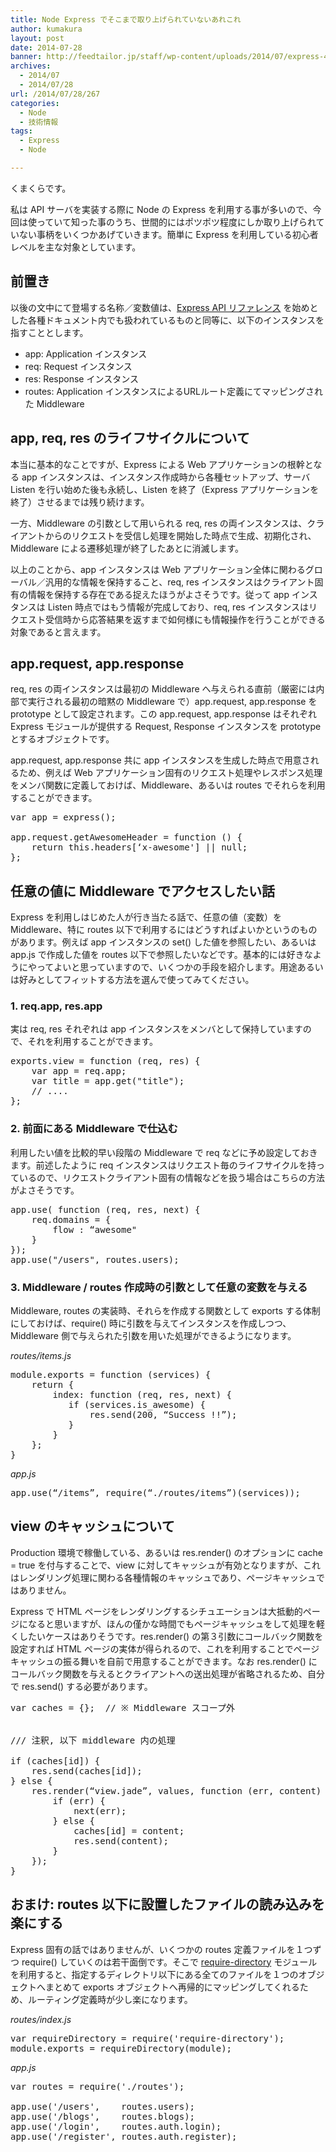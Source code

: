 ```yaml
---
title: Node Express でそこまで取り上げられていないあれこれ
author: kumakura
layout: post
date: 2014-07-28
banner: http://feedtailor.jp/staff/wp-content/uploads/2014/07/express-450x141.png
archives:
  - 2014/07
  - 2014/07/28
url: /2014/07/28/267
categories:
  - Node
  - 技術情報
tags:
  - Express
  - Node

---
```

くまくらです。

私は API サーバを実装する際に Node の Express を利用する事が多いので、今回は使っていて知った事のうち、世間的にはポツポツ程度にしか取り上げられていない事柄をいくつかあげていきます。簡単に Express を利用している初心者レベルを主な対象としています。

## 前置き

以後の文中にて登場する名称／変数値は、[Express API リファレンス](http://expressjs.com/4x/api.html) を始めとした各種ドキュメント内でも扱われているものと同等に、以下のインスタンスを指すこととします。

  * app: Application インスタンス
  * req: Request インスタンス
  * res: Response インスタンス
  * routes: Application インスタンスによるURLルート定義にてマッピングされた Middleware

## app, req, res のライフサイクルについて

本当に基本的なことですが、Express による Web アプリケーションの根幹となる app インスタンスは、インスタンス作成時から各種セットアップ、サーバ Listen を行い始めた後も永続し、Listen を終了（Express アプリケーションを終了）させるまでは残り続けます。
  
一方、Middleware の引数として用いられる req, res の両インスタンスは、クライアントからのリクエストを受信し処理を開始した時点で生成、初期化され、Middleware による遷移処理が終了したあとに消滅します。

以上のことから、app インスタンスは Web アプリケーション全体に関わるグローバル／汎用的な情報を保持すること、req, res インスタンスはクライアント固有の情報を保持する存在である捉えたほうがよさそうです。従って app インスタンスは Listen 時点ではもう情報が完成しており、req, res インスタンスはリクエスト受信時から応答結果を返すまで如何様にも情報操作を行うことができる対象であると言えます。

## app.request, app.response

req, res の両インスタンスは最初の Middleware へ与えられる直前（厳密には内部で実行される最初の暗黙の Middleware で）app.request, app.response を prototype として設定されます。この app.request, app.response はそれぞれ Express モジュールが提供する Request, Response インスタンスを prototype とするオブジェクトです。

app.request, app.response 共に app インスタンスを生成した時点で用意されるため、例えば Web アプリケーション固有のリクエスト処理やレスポンス処理をメンバ関数に定義しておけば、Middleware、あるいは routes でそれらを利用することができます。

<pre>var app = express();

app.request.getAwesomeHeader = function () {
    return this.headers[‘x-awesome'] || null;
};
</pre>

## 任意の値に Middleware でアクセスしたい話

Express を利用しはじめた人が行き当たる話で、任意の値（変数）を Middleware、特に routes 以下で利用するにはどうすればよいかというのものがあります。例えば app インスタンスの set() した値を参照したい、あるいは app.js で作成した値を routes 以下で参照したいなどです。基本的には好きなようにやってよいと思っていますので、いくつかの手段を紹介します。用途あるいは好みとしてフィットする方法を選んで使ってみてください。

### 1. req.app, res.app

実は req, res それぞれは app インスタンスをメンバとして保持していますので、それを利用することができます。

<pre>exports.view = function (req, res) {
    var app = req.app;
    var title = app.get("title");
    // ....
};
</pre>

### 2. 前面にある Middleware で仕込む

利用したい値を比較的早い段階の Middleware で req などに予め設定しておきます。前述したように req インスタンスはリクエスト毎のライフサイクルを持っているので、リクエストクライアント固有の情報などを扱う場合はこちらの方法がよさそうです。

<pre>app.use( function (req, res, next) {
    req.domains = {
        flow : “awesome"
    }
});
app.use("/users", routes.users);
</pre>

### 3. Middleware / routes 作成時の引数として任意の変数を与える

Middleware, routes の実装時、それらを作成する関数として exports する体制にしておけば、require() 時に引数を与えてインスタンスを作成しつつ、Middleware 側で与えられた引数を用いた処理ができるようになります。

_routes/items.js_

<pre>module.exports = function (services) {
    return {
        index: function (req, res, next) {
           if (services.is_awesome) {
               res.send(200, “Success !!”);
           }
        }
    };
}
</pre>

_app.js_

<pre>app.use(“/items”, require(“./routes/items”)(services));
</pre>

## view のキャッシュについて

Production 環境で稼働している、あるいは res.render() のオプションに cache = true を付与することで、view に対してキャッシュが有効となりますが、これはレンダリング処理に関わる各種情報のキャッシュであり、ページキャッシュではありません。

Express で HTML ページをレンダリングするシチュエーションは大抵動的ページになると思いますが、ほんの僅かな時間でもページキャッシュをして処理を軽くしたいケースはありそうです。res.render() の第３引数にコールバック関数を設定すれば HTML ページの実体が得られるので、これを利用することでページキャッシュの振る舞いを自前で用意することができます。なお res.render() にコールバック関数を与えるとクライアントへの送出処理が省略されるため、自分で res.send() する必要があります。

<pre>var caches = {};  // ※ Middleware スコープ外


/// 注釈, 以下 middleware 内の処理

if (caches[id]) {
    res.send(caches[id]);
} else {
    res.render(“view.jade”, values, function (err, content) {
        if (err) {
            next(err);
        } else {
            caches[id] = content;
            res.send(content);
        }
    });
}
</pre>

## おまけ: routes 以下に設置したファイルの読み込みを楽にする

Express 固有の話ではありませんが、いくつかの routes 定義ファイルを１つずつ require() していくのは若干面倒です。そこで [require-directory](https://github.com/troygoode/node-require-directory) モジュールを利用すると、指定するディレクトリ以下にある全てのファイルを１つのオブジェクトへまとめて exports オブジェクトへ再帰的にマッピングしてくれるため、ルーティング定義時が少し楽になります。

_routes/index.js_

<pre>var requireDirectory = require('require-directory');
module.exports = requireDirectory(module);
</pre>

_app.js_

<pre>var routes = require('./routes');

app.use('/users',    routes.users);
app.use('/blogs',    routes.blogs);
app.use('/login',    routes.auth.login);
app.use('/register', routes.auth.register);
</pre>